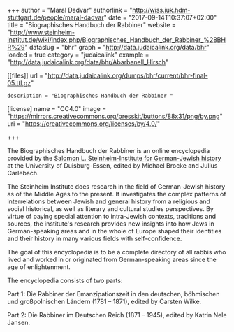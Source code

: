+++
author = "Maral Dadvar"
authorlink = "http://wiss.iuk.hdm-stuttgart.de/people/maral-dadvar"
date = "2017-09-14T10:37:07+02:00"
title = "Biographisches Handbuch der Rabbiner" 
website = "http://www.steinheim-institut.de/wiki/index.php/Biographisches_Handbuch_der_Rabbiner_%28BHR%29"
dataslug = "bhr"
graph = "http://data.judaicalink.org/data/bhr"  
loaded = true
category = "judaicalink"
example = "http://data.judaicalink.org/data/bhr/Abarbanell_Hirsch"


[[files]]
	url = "http://data.judaicalink.org/dumps/bhr/current/bhr-final-05.ttl.gz"
	
	
	description = "Biographisches Handbuch der Rabbiner "
	

[license]
name = "CC4.0"
image = "https://mirrors.creativecommons.org/presskit/buttons/88x31/png/by.png"
uri = "https://creativecommons.org/licenses/by/4.0/"

+++

The Biographisches Handbuch der Rabbiner is an online 
encyclopedia provided by the [Salomon L. Steinheim-Institute
for German-Jewish history](http://www.steinheim-institut.de) at the University of Duisburg-Essen, 
edited by Michael Brocke and Julius Carlebach.

<!--more-->

The Steinheim Institute does research in the field of German-Jewish history as of 
the Middle Ages to the present. It investigates the complex patterns of interrelations between Jewish and general history from a religious and social historical, as well as literary and cultural studies perspectives. By virtue of paying special attention to intra-Jewish contexts, traditions and sources, the institute's research provides new insights into how Jews in German-speaking areas and in the whole of Europe shaped their identities and their history in many various fields 
with self-confidence. 

The goal of this encyclopedia is to be a complete directory of 
all rabbis who lived and worked in or originated from German-speaking areas 
since the age of enlightenment.

The encyclopedia consists of two parts:

Part 1: Die Rabbiner der Emanzipationszeit in den deutschen, 
böhmischen und großpolnischen Ländern (1781 – 1871), edited by Carsten Wilke.

Part 2: Die Rabbiner im Deutschen Reich (1871 – 1945), 
edited by Katrin Nele Jansen.




